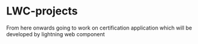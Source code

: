 # LWC-projects

From here onwards going to work on certification application which will be developed by lightning web component

